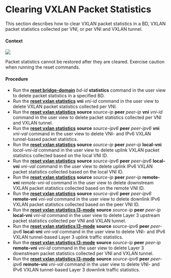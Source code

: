 Clearing VXLAN Packet Statistics
================================

This section describes how to clear VXLAN packet statistics in a BD, VXLAN packet statistics collected per VNI, or per VNI and VXLAN tunnel.

#### Context

![](../../../../public_sys-resources/note_3.0-en-us.png) 

Packet statistics cannot be restored after they are cleared. Exercise caution when running the reset commands.



#### Procedure

* Run the [**reset bridge-domain**](cmdqueryname=reset+bridge-domain) *bd-id* **statistics** command in the user view to delete packet statistics in a specified BD.
* Run the [**reset vxlan statistics**](cmdqueryname=reset+vxlan+statistics) **vni** *vni-id* command in the user view to delete VXLAN packet statistics collected per VNI.
* Run the [**reset vxlan statistics**](cmdqueryname=reset+vxlan+statistics) **source** *source-ip* **peer** *peer-ip* **vni** *vni-id* command in the user view to delete packet statistics collected per VNI and VXLAN tunnel.
* Run the [**reset vxlan statistics**](cmdqueryname=reset+vxlan+statistics) **source** *source-ipv6* **peer** *peer-ipv6* **vni** *vni-val* command in the user view to delete VNI- and IPv6 VXLAN tunnel-based packet statistics.
* Run the [**reset vxlan statistics**](cmdqueryname=reset+vxlan+statistics) **source** *source-ip* **peer** *peer-ip* **local-vni** *local-vni-id* command in the user view to delete uplink VXLAN packet statistics collected based on the local VNI ID.
* Run the [**reset vxlan statistics**](cmdqueryname=reset+vxlan+statistics) **source** *source-ipv6* **peer** *peer-ipv6* **local-vni** *vni-val* command in the user view to delete uplink IPv6 VXLAN packet statistics collected based on the local VNI ID.
* Run the [**reset vxlan statistics**](cmdqueryname=reset+vxlan+statistics) **source** *source-ip* **peer** *peer-ip* **remote-vni** *remote-vni-id* command in the user view to delete downstream VXLAN packet statistics collected based on the remote VNI ID.
* Run the [**reset vxlan statistics**](cmdqueryname=reset+vxlan+statistics) **source** *source-ipv6* **peer** *peer-ipv6* **remote-vni** *vni-val* command in the user view to delete downlink IPv6 VXLAN packet statistics collected based on the peer VNI ID.
* Run the [**reset vxlan statistics l3-mode**](cmdqueryname=reset+vxlan+statistics+l3-mode) **source** *source-ip* **peer** *peer-ip* **local-vni** *vni-id* command in the user view to delete Layer 3 upstream packet statistics collected per VNI and VXLAN tunnel.
* Run the [**reset vxlan statistics l3-mode**](cmdqueryname=reset+vxlan+statistics+l3-mode) **source** *source-ipv6* **peer** *peer-ipv6* **local-vni** *vni-val* command in the user view to delete VNI- and IPv6 VXLAN tunnel-based Layer 3 uplink traffic statistics.
* Run the [**reset vxlan statistics l3-mode**](cmdqueryname=reset+vxlan+statistics+l3-mode) **source** *source-ip* **peer** *peer-ip* **remote-vni** *vni-id* command in the user view to delete Layer 3 downstream packet statistics collected per VNI and VXLAN tunnel.
* Run the [**reset vxlan statistics l3-mode**](cmdqueryname=reset+vxlan+statistics+l3-mode) **source** *source-ipv6* **peer** *peer-ipv6* **remote-vni** *vni-val* command in the user view to delete VNI- and IPv6 VXLAN tunnel-based Layer 3 downlink traffic statistics.